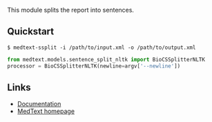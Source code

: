This module splits the report into sentences. 

## Quickstart

```shell
$ medtext-ssplit -i /path/to/input.xml -o /path/to/output.xml
```

```python
from medtext.models.sentence_split_nltk import BioCSSplitterNLTK
processor = BioCSSplitterNLTK(newline=argv['--newline'])
```

## Links

* [Documentation](https://radtext.readthedocs.io/en/latest/index.html)
* [MedText homepage](https://github.com/bionlplab/radtext)

